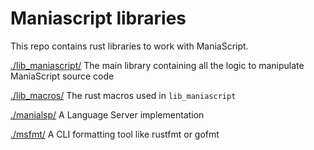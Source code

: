 # Maniascript libraries

This repo contains rust libraries to work with ManiaScript.

[./lib_maniascript/](lib_maniascript/) The main library containing all the logic to manipulate ManiaScript source code

[./lib_macros/](lib_macros/) The rust macros used in `lib_maniascript`

[./manialsp/](manialsp/) A Language Server implementation

[./msfmt/](msfmt/) A CLI formatting tool like rustfmt or gofmt
